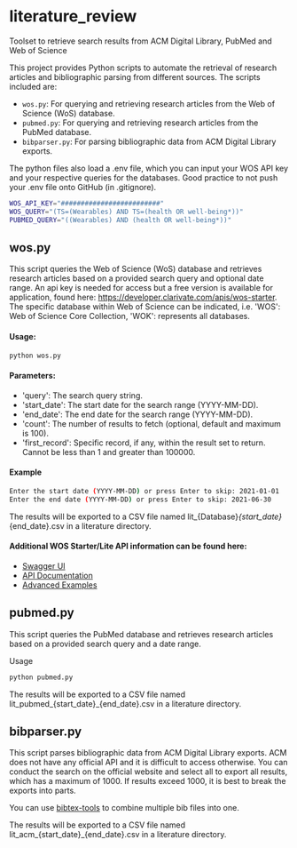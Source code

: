 # literature_review
Toolset to retrieve search results from ACM Digital Library, PubMed and Web of Science

This project provides Python scripts to automate the retrieval of research articles and bibliographic parsing from different sources. The scripts included are:

- `wos.py`: For querying and retrieving research articles from the Web of Science (WoS) database.
- `pubmed.py`: For querying and retrieving research articles from the PubMed database.
- `bibparser.py`: For parsing bibliographic data from ACM Digital Library exports.

The python files also load a .env file, which you can input your WOS API key and your respective queries for the databases. Good practice to not push your .env file onto GitHub (in .gitignore).

```sh
WOS_API_KEY="#########################"
WOS_QUERY="(TS=(Wearables) AND TS=(health OR well-being*))"
PUBMED_QUERY="((Wearables) AND (health OR well-being*))"
```

## wos.py
This script queries the Web of Science (WoS) database and retrieves research articles based on a provided search query and optional date range.
An api key is needed for access but a free version is available for application, found here: https://developer.clarivate.com/apis/wos-starter.
The specific database within Web of Science can be indicated, i.e. 'WOS': Web of Science Core Collection, 'WOK': represents all databases.

#### Usage:
```sh
python wos.py
```

#### Parameters:
* 'query': The search query string.
* 'start_date': The start date for the search range (YYYY-MM-DD).
* 'end_date': The end date for the search range (YYYY-MM-DD).
* 'count': The number of results to fetch (optional, default and maximum is 100).
* 'first_record': Specific record, if any, within the result set to return. Cannot be less than 1 and greater than 100000.

#### Example
```sh
Enter the start date (YYYY-MM-DD) or press Enter to skip: 2021-01-01
Enter the end date (YYYY-MM-DD) or press Enter to skip: 2021-06-30
```

The results will be exported to a CSV file named lit_{Database}_{start_date}_{end_date}.csv in a literature directory.

#### Additional WOS Starter/Lite API information can be found here:
- [Swagger UI](https://api.clarivate.com/swagger-ui/?apikey=none&url=https%3A%2F%2Fdeveloper.clarivate.com%2Fapis%2Fwoslite%2Fswagger)
- [API Documentation](https://api.clarivate.com/swagger-ui/?apikey=f1cab570b679ce889a915d389e5cb12c2bdb6962&url=https%3A%2F%2Fdeveloper.clarivate.com%2Fapis%2Fwos-starter%2Fswagger%3FforUser%3D350b7776826fdd8e4c2d2ecd2cefb91dd5e04df4)
- [Advanced Examples](https://images.webofknowledge.com//WOKRS529AR7/help/WOS/hp_advanced_examples.html)


## pubmed.py
This script queries the PubMed database and retrieves research articles based on a provided search query and a date range.

Usage
```sh
python pubmed.py
```

The results will be exported to a CSV file named lit_pubmed_{start_date}_{end_date}.csv in a literature directory.

## bibparser.py
This script parses bibliographic data from ACM Digital Library exports. ACM does not have any official API and it is difficult to access otherwise. You can conduct the search on the official website and select all to export all results, which has a maximum of 1000. If results exceed 1000, it is best to break the exports into parts. 

You can use [bibtex-tools](https://pypi.org/project/bibtextools/#:~:text=isbn%20literature.bib-,Combining%20Bib%20Files,occur%20after%20merging%20the%20files) to combine multiple bib files into one. 

The results will be exported to a CSV file named lit_acm_{start_date}_{end_date}.csv in a literature directory.